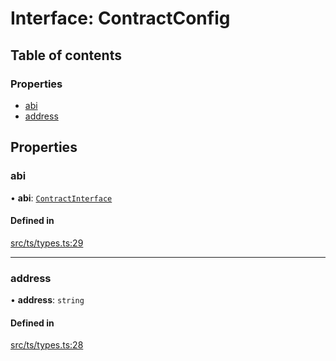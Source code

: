 # Interface: ContractConfig

## Table of contents

### Properties

- [abi](ContractConfig.md#abi)
- [address](ContractConfig.md#address)

## Properties

### abi

• **abi**: [`ContractInterface`](../API.md#contractinterface)

#### Defined in

[src/ts/types.ts:29](https://gitlab.com/i3-market/code/wp3/t3.2/conflict-resolution/non-repudiation-library/-/blob/31fe7d0/src/ts/types.ts#L29)

___

### address

• **address**: `string`

#### Defined in

[src/ts/types.ts:28](https://gitlab.com/i3-market/code/wp3/t3.2/conflict-resolution/non-repudiation-library/-/blob/31fe7d0/src/ts/types.ts#L28)
